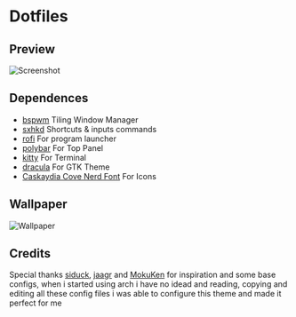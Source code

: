 # Dotfiles

## Preview

![Screenshot](https://raw.githubusercontent.com/Krymancer/dotfiles/main/.github/screenshot.png)

## Dependences

- [bspwm](https://github.com/baskerville/bspwm) Tiling Window Manager
- [sxhkd](https://github.com/baskerville/sxhkd) Shortcuts & inputs commands
- [rofi](https://github.com/davatorium/rofi) For program launcher
- [polybar](https://github.com/polybar/polybar) For Top Panel
- [kitty](https://sw.kovidgoyal.net/kitty/) For Terminal
- [dracula](https://github.com/dracula/gtk) For GTK Theme
- [Caskaydia Cove Nerd Font](https://github.com/ryanoasis/nerd-fonts) For Icons 

## Wallpaper
![Wallpaper](https://imgur.com/a/kICEhTP)

## Credits

Special thanks [siduck](https://github.com/siduck/dotfiles), [jaagr](https://github.com/jaagr/dots) and [MokuKen](https://github.com/MokuKen/DOTS) for inspiration and some base configs, when i started using arch i have no idead and reading, copying and editing all these config files i was able to configure this theme and made it perfect for me
	 

